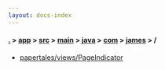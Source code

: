 ```yaml
---
layout: docs-index
---
```

#### [.](./../../../../../../index) > [app](./../../../../../index) > [src](./../../../../index) > [main](./../../../index) > [java](./../../index) > [com](./../index) > [james](./index) > **/**

- [papertales/views/PageIndicator](papertales/views/PageIndicator)
